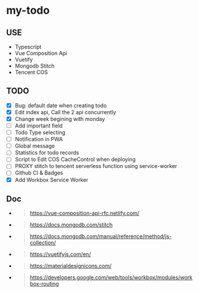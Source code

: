 # my-todo

## USE

- Typescript
- Vue Composition Api
- Vuetify
- Mongodb Stitch
- Tencent COS

## TODO

- [x] Bug: default date when creating todo
- [x] Edit index api, Call the 2 api concurrently
- [x] Change week begining with monday
- [ ] Add important field
- [ ] Todo Type selecting
- [ ] Notification in PWA
- [ ] Global message
- [ ] Statistics for todo records
- [ ] Script to Edit COS CacheControl when deploying
- [ ] PROXY stitch to tencent serverless function using service-worker
- [ ] Github CI & Badges
- [x] Add Workbox Service Worker

## Doc

- > https://vue-composition-api-rfc.netlify.com/
- > https://docs.mongodb.com/stitch
- > https://docs.mongodb.com/manual/reference/method/js-collection/
- > https://vuetifyjs.com/en/
- > https://materialdesignicons.com/
- > https://developers.google.com/web/tools/workbox/modules/workbox-routing
